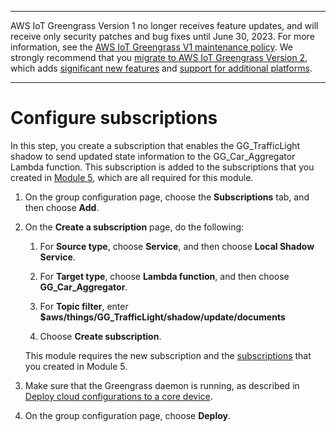 --------

AWS IoT Greengrass Version 1 no longer receives feature updates, and will receive only security patches and bug fixes until June 30, 2023\. For more information, see the [AWS IoT Greengrass V1 maintenance policy](https://docs.aws.amazon.com/greengrass/v1/developerguide/maintenance-policy.html)\. We strongly recommend that you [migrate to AWS IoT Greengrass Version 2](https://docs.aws.amazon.com/greengrass/v2/developerguide/move-from-v1.html), which adds [significant new features](https://docs.aws.amazon.com/greengrass/v2/developerguide/greengrass-v2-whats-new.html) and [support for additional platforms](https://docs.aws.amazon.com/greengrass/v2/developerguide/operating-system-feature-support-matrix.html)\.

--------

# Configure subscriptions<a name="config_subs"></a>

In this step, you create a subscription that enables the GG\_TrafficLight shadow to send updated state information to the GG\_Car\_Aggregator Lambda function\. This subscription is added to the subscriptions that you created in [Module 5](module5.md), which are all required for this module\.

1. On the group configuration page, choose the **Subscriptions** tab, and then choose **Add**\.

1. On the **Create a subscription** page, do the following:

   1. For **Source type**, choose **Service**, and then choose **Local Shadow Service**\.

   1. For **Target type**, choose **Lambda function**, and then choose **GG\_Car\_Aggregator**\.

   1. For **Topic filter**, enter **$aws/things/GG\_TrafficLight/shadow/update/documents**

   1. Choose **Create subscription**\.

   This module requires the new subscription and the [subscriptions](config-dev-subs.md#module5-subscriptions) that you created in Module 5\.

1. Make sure that the Greengrass daemon is running, as described in [Deploy cloud configurations to a core device](configs-core.md)\.

1. <a name="console-actions-deploy"></a>On the group configuration page, choose **Deploy**\.